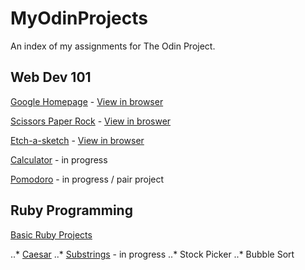 # MyOdinProjects #
An index of my assignments for The Odin Project.

## Web Dev 101 ##

[Google Homepage](https://github.com/ChargrilledChook/google-homepage) - [View in browser](https://chargrilledchook.github.io/google-homepage/)

[Scissors Paper Rock](https://github.com/ChargrilledChook/RockPaperScissors) - [View in broswer](https://chargrilledchook.github.io/RockPaperScissors/)

[Etch-a-sketch](https://github.com/ChargrilledChook/sketchy) - [View in browser](https://chargrilledchook.github.io/sketchy/)

[Calculator](https://github.com/ChargrilledChook/calculator) - in progress

[Pomodoro](https://github.com/ChargrilledChook/pomodoro) - in progress / pair project

## Ruby Programming ##

[Basic Ruby Projects](https://github.com/ChargrilledChook/BasicRubyProjects)

..* [Caesar](https://github.com/ChargrilledChook/BasicRubyProjects/blob/master/caesar.rb)
..* [Substrings](https://github.com/ChargrilledChook/BasicRubyProjects/blob/master/sub-strings.rb) - in progress
..* Stock Picker
..* Bubble Sort
